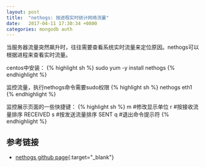 ```yaml
---
layout: post
title:  "nethogs: 按进程实时统计网络流量"
date:   2017-04-11 17:30:34 +0800
categories: mongodb auth
---
```


当服务器流量突然飙升时，往往需要查看系统实时流量来定位原因。nethogs可以根据进程来查看实时流量。

centos中安装：
{% highlight sh %}
sudo yum -y install nethogs
{% endhighlight %}

监控流量，执行nethogs命令需要sudo权限
{% highlight sh %}
nethogs eth1
{% endhighlight %}

监控展示页面的一些快捷键：
{% highlight sh %}
m  #修改显示单位
r  #按接收流量排序 RECEIVED
s  #按发送流量排序 SENT
q  #退出命令提示符
{% endhighlight %}

## 参考链接
* [nethogs github page](https://github.com/raboof/nethogs){:target="_blank"}
